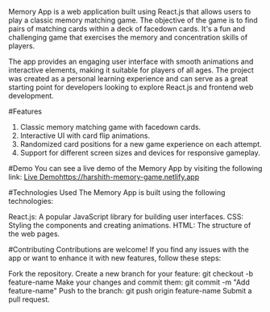 Memory App is a web application built using React.js that allows users to play a classic memory matching game. The objective of the game is to find pairs of matching cards within a deck of facedown cards. It's a fun and challenging game that exercises the memory and concentration skills of players.

The app provides an engaging user interface with smooth animations and interactive elements, making it suitable for players of all ages. The project was created as a personal learning experience and can serve as a great starting point for developers looking to explore React.js and frontend web development.

#Features
1. Classic memory matching game with facedown cards.
2. Interactive UI with card flip animations.
3. Randomized card positions for a new game experience on each attempt.
4. Support for different screen sizes and devices for responsive gameplay.

#Demo
You can see a live demo of the Memory App by visiting the following link: [Live Demo](https://harshith-memory-game.netlify.app/)https://harshith-memory-game.netlify.app

#Technologies Used
The Memory App is built using the following technologies:

React.js: A popular JavaScript library for building user interfaces.
CSS: Styling the components and creating animations.
HTML: The structure of the web pages.

#Contributing
Contributions are welcome! If you find any issues with the app or want to enhance it with new features, follow these steps:

Fork the repository.
Create a new branch for your feature: git checkout -b feature-name
Make your changes and commit them: git commit -m "Add feature-name"
Push to the branch: git push origin feature-name
Submit a pull request.
